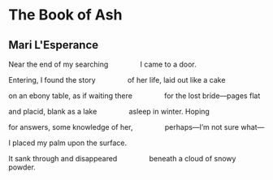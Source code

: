 # The Book of Ash
## Mari L'Esperance
Near the end of my searching
               I came to a door.

Entering, I found the story
               of her life, laid out like a cake

on an ebony table, as if waiting there
               for the lost bride—pages flat

and placid, blank as a lake
               asleep in winter. Hoping

for answers, some knowledge of her,
               perhaps—I’m not sure what—

I placed my palm upon the surface.

It sank through and disappeared
               beneath a cloud of snowy powder.